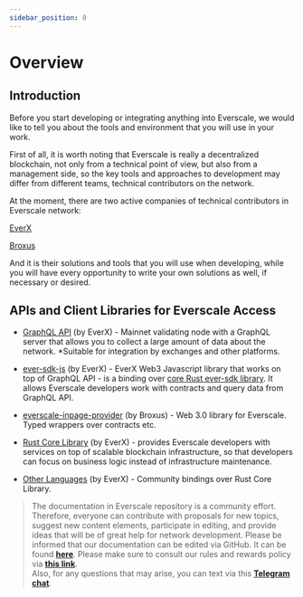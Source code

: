 ```yaml
---
sidebar_position: 0
---
```


# Overview

## Introduction

Before you start developing or integrating anything into Everscale, we would like to tell you about the tools and environment that you will use in your work.

First of all, it is worth noting that Everscale is really a decentralized blockchain, not only from a technical point of view, but also from a management side, so the key tools and approaches to development may differ from different teams, technical contributors on the network.

At the moment, there are two active companies of technical contributors in Everscale network:

[EverX](https://everx.dev/about)

[Broxus](https://broxus.com/)


And it is their solutions and tools that you will use when developing, while you will have every opportunity to write your own solutions as well, if necessary or desired.

## APIs and Client Libraries for Everscale Access

- [GraphQL API](./gql-api) (by EverX) - Mainnet validating node with a GraphQL server that allows you to collect a large amount of data about the network.
*Suitable for integration by exchanges and other platforms.

- [ever-sdk-js](./js-api/ever-sdk-js/) (by EverX) - EverX Web3 Javascript library that works on top of GraphQL API - is a binding over [core Rust ever-sdk library](https://github.com/tonlabs/ever-sdk).
It allows Everscale developers work with contracts and query data from GraphQL API. 

- [everscale-inpage-provider](./js-api/inpage-provider.md) (by Broxus) - Web 3.0 library for Everscale. Typed wrappers over contracts etc.

- [Rust Core Library](rust-api.md) (by EverX) - provides Everscale developers with services on top of scalable blockchain infrastructure, so that developers can focus on business logic instead of infrastructure maintenance.

- [Other Languages](other-lang.md) (by EverX) - Community bindings over Rust Core Library. 

> The documentation in Everscale repository is a community effort. Therefore, everyone can contribute with proposals for new topics, suggest new content elements, participate in editing, and provide ideas that will be of great help for network development. Please be informed that our documentation can be edited via GitHub. It can be found [**here**](https://docs.everscale.network/). 
Please make sure to consult our rules and rewards policy via [**this link**](https://docs.everscale.network/contribute/hot-streams/documentations).  
Also, for any questions that may arise, you can text via this [**Telegram chat**](https://t.me/+C2IpQXWZtCwxYzEy).

